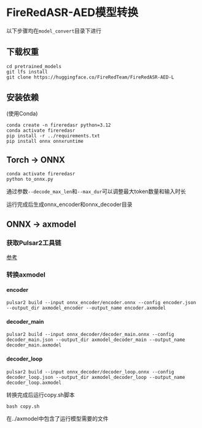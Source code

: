 # FireRedASR-AED模型转换

以下步骤均在```model_convert```目录下进行

## 下载权重

```
cd pretrained_models
git lfs install
git clone https://huggingface.co/FireRedTeam/FireRedASR-AED-L
```

## 安装依赖

(使用Conda)
```
conda create -n fireredasr python=3.12
conda activate fireredasr
pip install -r ../requirements.txt
pip install onnx onnxruntime
```

## Torch -> ONNX

```
conda activate fireredasr
python to_onnx.py
```

通过参数```--decode_max_len```和```--max_dur```可以调整最大token数量和输入时长

运行完成后生成onnx_encoder和onnx_decoder目录


## ONNX -> axmodel

### 获取Pulsar2工具链

[参考](https://huggingface.co/AXERA-TECH/Pulsar2)

### 转换axmodel

#### encoder
```
pulsar2 build --input onnx_encoder/encoder.onnx --config encoder.json --output_dir axmodel_encoder --output_name encoder.axmodel
```

#### decoder_main
```
pulsar2 build --input onnx_decoder/decoder_main.onnx --config decoder_main.json --output_dir axmodel_decoder_main --output_name decoder_main.axmodel
```

#### decoder_loop
```
pulsar2 build --input onnx_decoder/decoder_loop.onnx --config decoder_loop.json --output_dir axmodel_decoder_loop --output_name decoder_loop.axmodel
```

转换完成后运行copy.sh脚本
```
bash copy.sh
```

在../axmodel中包含了运行模型需要的文件
